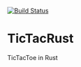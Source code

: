 [![Build Status](https://travis-ci.org/tsoding/tictacrust.svg?branch=master)](https://travis-ci.org/tsoding/tictacrust)

# TicTacRust

TicTacToe in Rust
